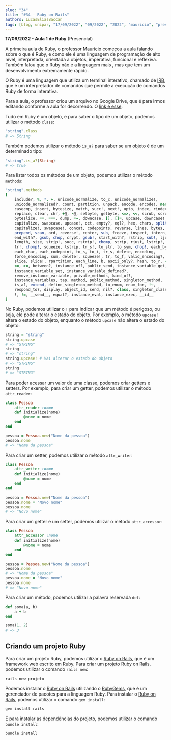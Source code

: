 ```yaml
---
slug: "34"
title: "#34 - Ruby on Rails"
authors: LucasEliasBaccan
tags: [blog, unipar, "17/09/2022", "09/2022", "2022", "mauricio", "presencial", "ruby", "rails", "ruby o rails"]
---
```


**17/09/2022 - Aula 1 de Ruby** (Presencial)

A primeira aula de Ruby, o professor [Mauricio](/professores/mauricio) começou a aula falando sobre o que é Ruby, e como ele é uma linguagem de programação de alto nível, interpretada, orientada a objetos, imperativa, funcional e reflexiva. Também falou que o Ruby não é a linguagem mais , mas que tem um desenvolvimento extremamente rápido.

O Ruby é uma linguagem que utiliza um terminal interativo, chamado de [IRB](https://pt.wikipedia.org/wiki/Interactive_Ruby_Shell), que é um interpretador de comandos que permite a execução de comandos Ruby de forma interativa.

Para a aula, o professor criou um arquivo no Google Drive, que é para irmos editando conforme a aula for decorrendo. O [link é esse](https://bit.ly/unipar-ruby).

Tudo em Ruby é um objeto, e para saber o tipo de um objeto, podemos utilizar o método `class`:

```ruby
"string".class
# => String
```

Também podemos utilizar o método `is_a?` para saber se um objeto é de um determinado tipo:

```ruby
"string".is_a?(String)
# => true
```

Para listar todos os métodos de um objeto, podemos utilizar o método `methods`:

```ruby
"string".methods
[
    include?, %, *, +, unicode_normalize, to_c, unicode_normalize!,
    unicode_normalized?, count, partition, unpack, encode, encode!, next,
    casecmp, insert, bytesize, match, succ!, next!, upto, index, rindex,
    replace, clear, chr, +@, -@, setbyte, getbyte, <=>, <<, scrub, scrub!,
    byteslice, ==, ===, dump, =~, downcase, [], []=, upcase, downcase!,
    capitalize, swapcase, upcase!, oct, empty?, eql?, hex, chars, split,
    capitalize!, swapcase!, concat, codepoints, reverse, lines, bytes,
    prepend, scan, ord, reverse!, center, sub, freeze, inspect, intern,
    end_with?, gsub, chop, crypt, gsub!, start_with?, rstrip, sub!, ljust,
    length, size, strip!, succ, rstrip!, chomp, strip, rjust, lstrip!,
    tr!, chomp!, squeeze, lstrip, tr_s!, to_str, to_sym, chop!, each_byte,
    each_char, each_codepoint, to_s, to_i, tr_s, delete, encoding,
    force_encoding, sum, delete!, squeeze!, tr, to_f, valid_encoding?,
    slice, slice!, rpartition, each_line, b, ascii_only?, hash, to_r, <, >,
    <=, >=, between?, instance_of?, public_send, instance_variable_get,
    instance_variable_set, instance_variable_defined?,
    remove_instance_variable, private_methods, kind_of?,
    instance_variables, tap, method, public_method, singleton_method,
    is_a?, extend, define_singleton_method, to_enum, enum_for, !~,
    respond_to?, display, object_id, send, nil?, class, singleton_class,
    !, !=, __send__, equal?, instance_eval, instance_exec, __id__
]
```

No Ruby, podemos utilizar o `!` para indicar que um método é perigoso, ou seja, ele pode alterar o estado do objeto. Por exemplo, o método `upcase!` altera o estado do objeto, enquanto o método `upcase` não altera o estado do objeto:

```ruby
string = "string"
string.upcase
# => "STRING"
string
# => "string"
string.upcase! # Vai alterar o estado do objeto
# => "STRING"
string
# => "STRING"
```

Para poder acessar um valor de uma classe, podemos criar getters e setters. Por exemplo, para criar um getter, podemos utilizar o método `attr_reader`:

```ruby
class Pessoa
    attr_reader :nome
    def initialize(nome)
        @nome = nome
    end
end

pessoa = Pessoa.new("Nome da pessoa")
pessoa.nome
# => "Nome da pessoa"
```

Para criar um setter, podemos utilizar o método `attr_writer`:

```ruby
class Pessoa
    attr_writer :nome
    def initialize(nome)
        @nome = nome
    end
end

pessoa = Pessoa.new("Nome da pessoa")
pessoa.nome = "Novo nome"
pessoa.nome
# => "Novo nome"
```

Para criar um getter e um setter, podemos utilizar o método `attr_accessor`:

```ruby
class Pessoa
    attr_accessor :nome
    def initialize(nome)
        @nome = nome
    end
end

pessoa = Pessoa.new("Nome da pessoa")
pessoa.nome
# => "Nome da pessoa"
pessoa.nome = "Novo nome"
pessoa.nome
# => "Novo nome"
```

Para criar um método, podemos utilizar a palavra reservada `def`:

```ruby
def soma(a, b)
    a + b
end

soma(1, 2)
# => 3
```

## Criando um projeto Ruby

Para criar um projeto Ruby, podemos utilizar o [Ruby on Rails](https://rubyonrails.org/), que é um framework web escrito em Ruby. Para criar um projeto Ruby on Rails, podemos utilizar o comando `rails new`:

```bash
rails new projeto
```

Podemos instalar o [Ruby on Rails](https://rubyonrails.org/) utilizando o [RubyGems](https://rubygems.org/), que é um gerenciador de pacotes para a linguagem Ruby. Para instalar o [Ruby on Rails](https://rubyonrails.org/), podemos utilizar o comando `gem install`:

```bash
gem install rails
```

E para instalar as dependências do projeto, podemos utilizar o comando `bundle install`:

```bash
bundle install
```

